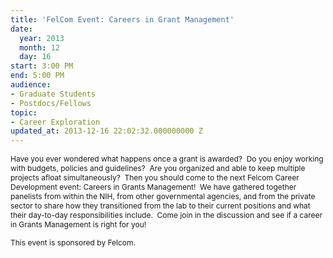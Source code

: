```yaml
---
title: 'FelCom Event: Careers in Grant Management'
date:
  year: 2013
  month: 12
  day: 16
start: 3:00 PM
end: 5:00 PM
audience:
- Graduate Students
- Postdocs/Fellows
topic:
- Career Exploration
updated_at: 2013-12-16 22:02:32.000000000 Z
---
```

<span style="font-size: 12px;">Have you ever wondered what happens once
a grant is awarded?  Do you enjoy working with budgets, policies and
guidelines?  Are you organized and able to keep multiple projects afloat
simultaneously?  Then you should come to the next Felcom Career
Development event: Careers in Grants Management!  We have gathered
together panelists from within the NIH, from other governmental
agencies, and from the private sector to share how they transitioned
from the lab to their current positions and what their day-to-day
responsibilities include.  Come join in the discussion and see if a
career in Grants Management is right for you!   </span>

<span style="font-size: 12px;">This event is sponsored by Felcom.</span>
